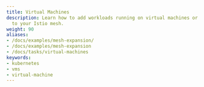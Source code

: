 ```yaml
---
title: Virtual Machines
description: Learn how to add workloads running on virtual machines or bare metal
  to your Istio mesh.
weight: 90
aliases:
- /docs/examples/mesh-expansion/
- /docs/examples/mesh-expansion
- /docs/tasks/virtual-machines
keywords:
- kubernetes
- vms
- virtual-machine
---
```



